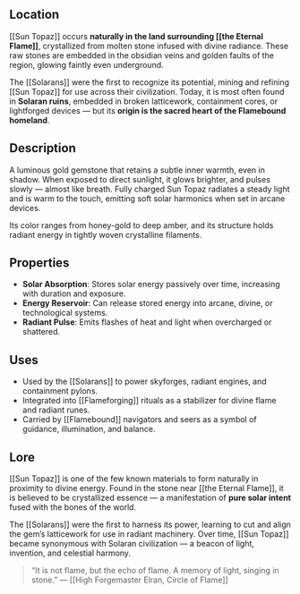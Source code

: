 ## Location  
[[Sun Topaz]] occurs **naturally in the land surrounding [[the Eternal Flame]]**, crystallized from molten stone infused with divine radiance. These raw stones are embedded in the obsidian veins and golden faults of the region, glowing faintly even underground.

The [[Solarans]] were the first to recognize its potential, mining and refining [[Sun Topaz]] for use across their civilization. Today, it is most often found in **Solaran ruins**, embedded in broken latticework, containment cores, or lightforged devices — but its **origin is the sacred heart of the Flamebound homeland**.

## Description  
A luminous gold gemstone that retains a subtle inner warmth, even in shadow. When exposed to direct sunlight, it glows brighter, and pulses slowly — almost like breath. Fully charged Sun Topaz radiates a steady light and is warm to the touch, emitting soft solar harmonics when set in arcane devices.

Its color ranges from honey-gold to deep amber, and its structure holds radiant energy in tightly woven crystalline filaments.

## Properties  
- **Solar Absorption**: Stores solar energy passively over time, increasing with duration and exposure.
- **Energy Reservoir**: Can release stored energy into arcane, divine, or technological systems.
- **Radiant Pulse**: Emits flashes of heat and light when overcharged or shattered.

## Uses  
- Used by the [[Solarans]] to power skyforges, radiant engines, and containment pylons.
- Integrated into [[Flameforging]] rituals as a stabilizer for divine flame and radiant runes.
- Carried by [[Flamebound]] navigators and seers as a symbol of guidance, illumination, and balance.

## Lore  
[[Sun Topaz]] is one of the few known materials to form naturally in proximity to divine energy. Found in the stone near [[the Eternal Flame]], it is believed to be crystallized essence — a manifestation of **pure solar intent** fused with the bones of the world.

The [[Solarans]] were the first to harness its power, learning to cut and align the gem’s latticework for use in radiant machinery. Over time, [[Sun Topaz]] became synonymous with Solaran civilization — a beacon of light, invention, and celestial harmony.

> “It is not flame, but the echo of flame. A memory of light, singing in stone.” — [[High Forgemaster Elran, Circle of Flame]]
